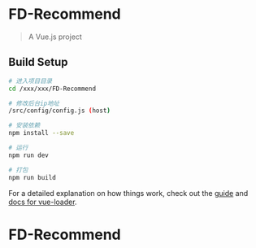 
# FD-Recommend

> A Vue.js project

## Build Setup

``` bash
# 进入项目目录
cd /xxx/xxx/FD-Recommend

# 修改后台ip地址
/src/config/config.js (host)

# 安装依赖
npm install --save

# 运行
npm run dev

# 打包
npm run build

```

For a detailed explanation on how things work, check out the [guide](http://vuejs-templates.github.io/webpack/) and [docs for vue-loader](http://vuejs.github.io/vue-loader).
# FD-Recommend
